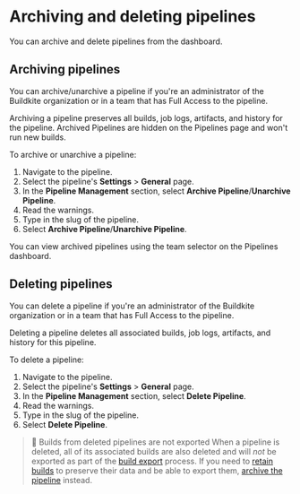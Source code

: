 # Archiving and deleting pipelines

You can archive and delete pipelines from the dashboard.

## Archiving pipelines

You can archive/unarchive a pipeline if you're an administrator of the Buildkite organization or in a team that has Full Access to the pipeline.

Archiving a pipeline preserves all builds, job logs, artifacts, and history for the pipeline. Archived Pipelines are hidden on the Pipelines page and won't run new builds.

To archive or unarchive a pipeline:

1. Navigate to the pipeline.
1. Select the pipeline's **Settings** > **General** page.
1. In the **Pipeline Management** section, select **Archive Pipeline**/**Unarchive Pipeline**.
1. Read the warnings.
1. Type in the slug of the pipeline.
1. Select **Archive Pipeline**/**Unarchive Pipeline**.

You can view archived pipelines using the team selector on the Pipelines dashboard.

## Deleting pipelines

You can delete a pipeline if you're an administrator of the Buildkite organization or in a team that has Full Access to the pipeline.

Deleting a pipeline deletes all associated builds, job logs, artifacts, and history for this pipeline.

To delete a pipeline:

1. Navigate to the pipeline.
1. Select the pipeline's **Settings** > **General** page.
1. In the **Pipeline Management** section, select **Delete Pipeline**.
1. Read the warnings.
1. Type in the slug of the pipeline.
1. Select **Delete Pipeline**.

> 🚧 Builds from deleted pipelines are not exported
> When a pipeline is deleted, all of its associated builds are also deleted and will _not_ be exported as part of the [build export](/docs/pipelines/governance/build-exports) process.
> If you need to [retain builds](/docs/pipelines/configure/build-retention) to preserve their data and be able to export them, [archive the pipeline](/docs/pipelines/configure/workflows/archiving-and-deleting-pipelines#archiving-pipelines) instead.

